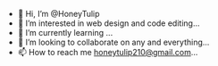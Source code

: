 - 👋 Hi, I’m @HoneyTulip
- 👀 I’m interested in web design and code editing...
- 🌱 I’m currently learning ...
- 💞️ I’m looking to collaborate on any and everything...
- 📫 How to reach me honeytulip210@gmail.com...

<!---
HoneyTulip/HoneyTulip is a ✨ special ✨ repository because its `README.md` (this file) appears on your GitHub profile.
You can click the Preview link to take a look at your changes.
--->
